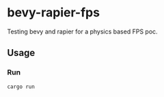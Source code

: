 # bevy-rapier-fps

Testing bevy and rapier for a physics based FPS poc.

## Usage

### Run
```bash
cargo run
```
